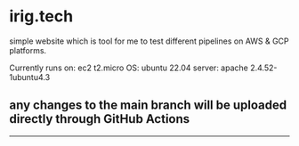 # irig.tech

simple website which is tool for me to test different pipelines on AWS & GCP platforms.

Currently runs on:
ec2 t2.micro
OS: ubuntu 22.04
server: apache 2.4.52-1ubuntu4.3

any changes to the main branch will be uploaded directly through GitHub Actions
-----
----------
